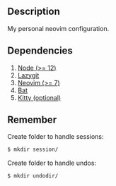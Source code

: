 ## Description

My personal neovim configuration.

## Dependencies

1. [Node (>= 12)](https://nodejs.org/en/download/)
3. [Lazygit](https://github.com/jesseduffield/lazygit)
4. [Neovim (>= 7)](https://github.com/neovim/neovim/releases)
5. [Bat](https://github.com/sharkdp/bat)
6. [Kitty (optional)](https://sw.kovidgoyal.net/kitty/)

## Remember

Create folder to handle sessions:

```sh
$ mkdir session/
```

Create folder to handle undos:

```sh
$ mkdir undodir/
```
